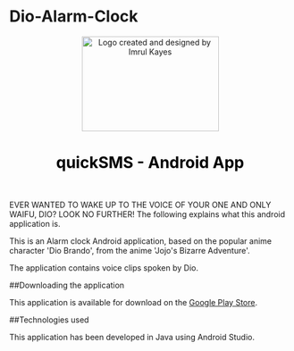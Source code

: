# Dio-Alarm-Clock

<p align="center"><img src="/Logo/play_store.png" title="Logo created and designed by Imrul Kayes" width="245" height="170" align="center" /></p>
<h1  align="center" style="text-align: center;"><span  align="center" style="color: #ff0000;"><strong><span align="center" style="color: #000000;"> quickSMS - Android App
</span> </strong></span></h1>
<p style="text-align: center;">&nbsp;</p>


EVER WANTED TO WAKE UP TO THE VOICE OF YOUR ONE AND ONLY WAIFU, DIO? LOOK NO FURTHER! The following explains what this android application is.

This is an Alarm clock Android application, based on the popular anime character 'Dio Brando', from the anime 'Jojo's Bizarre Adventure'.

The application contains voice clips spoken by Dio.

##Downloading the application

This application is available for download on the [Google Play Store](https://play.google.com/store/apps/details?id=com.alarm.dio.kyoudai.dioalarmclock). 

##Technologies used

This application has been developed in Java using Android Studio.




